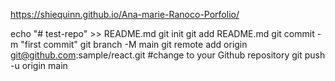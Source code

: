 https://shiequinn.github.io/Ana-marie-Ranoco-Porfolio/

echo "# test-repo" >> README.md
git init
git add README.md
git commit -m "first commit"
git branch -M main
git remote add origin git@github.com:sample/react.git #change to your Github repository
git push -u origin main

